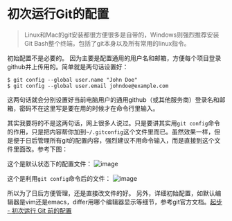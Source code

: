 # 初次运行Git的配置
> Linux和Mac的git安装都很方便很多是自带的，Windows则强烈推荐安装Git Bash整个终端，包括了git本身以及所有常用的linux指令。

初始配置不是必要的。
因为主要是配置通用的用户名和邮箱，方便每个项目登录github并上传用的。简单就是两句话设置好：
```git
$ git config --global user.name "John Doe"
$ git config --global user.email johndoe@example.com
```
这两句话就会分别设置好当前电脑用户的通用github（或其他服务商）登录名和邮箱，密码不在这里写是要在用的时候才在命令行里输入。

其实我要将的不是这两句话，网上很多人说过。只是要讲其实用`git config`命令的作用，只是把内容帮你加到`~/.gitconfig`这个文件里而已。虽然效果一样，但是便于日后管理所有git的配置内容，强烈建议不用命令输入，而是直接到这个文件里面改。参考下图：

这个是默认状态下的配置文件：
![image](https://user-images.githubusercontent.com/14041622/35375662-d31c1f1e-01e2-11e8-9f13-3dc06d4fb553.png)

这个是利用`git config`命令后的文件：
![image](https://user-images.githubusercontent.com/14041622/35375761-3536ff7a-01e3-11e8-9bd8-cae9f52e6e47.png)

所以为了日后方便管理，还是直接改文件的好。
另外，详细初始配置，如默认编辑器是vim还是emacs，differ用哪个编辑器显示等细节，参考git官方文档。[起步 - 初次运行 Git 前的配置](https://git-scm.com/book/zh/v1/%E8%B5%B7%E6%AD%A5-%E5%88%9D%E6%AC%A1%E8%BF%90%E8%A1%8C-Git-%E5%89%8D%E7%9A%84%E9%85%8D%E7%BD%AE)